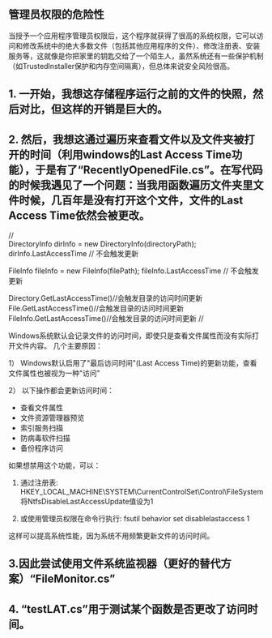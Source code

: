 
## 管理员权限的危险性
  当授予一个应用程序管理员权限后，这个程序就获得了很高的系统权限，它可以访问和修改系统中的绝大多数文件（包括其他应用程序的文件）、修改注册表、安装服务等，这就像是你把家里的钥匙交给了一个陌生人，虽然系统还有一些保护机制（如TrustedInstaller保护和内存空间隔离），但总体来说安全风险很高。


## 1. 一开始，我想这存储程序运行之前的文件的快照，然后对比，但这样的开销是巨大的。
## 2. 然后，我想这通过遍历来查看文件以及文件夹被打开的时间（利用windows的Last Access Time功能），于是有了“RecentlyOpenedFile.cs”。在写代码的时候我遇见了一个问题：当我用函数遍历文件夹里文件时候，几百年是没有打开这个文件，文件的Last Access Time依然会被更改。
//     
  DirectoryInfo dirInfo = new DirectoryInfo(directoryPath);
  dirInfo.LastAccessTime  // 不会触发更新

  FileInfo fileInfo = new FileInfo(filePath);
  fileInfo.LastAccessTime  // 不会触发更新

  Directory.GetLastAccessTime()//会触发目录的访问时间更新
  File.GetLastAccessTime()//会触发目录的访问时间更新
  FileInfo.GetLastAccessTime()//会触发目录的访问时间更新
//


Windows系统默认会记录文件的访问时间，即使只是查看文件属性而没有实际打开文件内容。
几个主要原因：

1） Windows默认启用了"最后访问时间"(Last Access Time)的更新功能，查看文件属性也被视为一种"访问"

2） 以下操作都会更新访问时间：
   - 查看文件属性
   - 文件资源管理器预览
   - 索引服务扫描
   - 防病毒软件扫描
   - 备份程序访问

如果想禁用这个功能，可以：

1. 通过注册表:
 HKEY_LOCAL_MACHINE\SYSTEM\CurrentControlSet\Control\FileSystem
 将NtfsDisableLastAccessUpdate值设为1

2. 或使用管理员权限在命令行执行:
  fsutil behavior set disablelastaccess 1

这样可以提高系统性能，因为系统不用频繁更新文件的访问时间。
## 3.因此尝试使用文件系统监视器（更好的替代方案）“FileMonitor.cs”
## 4. “testLAT.cs”用于测试某个函数是否更改了访问时间。
